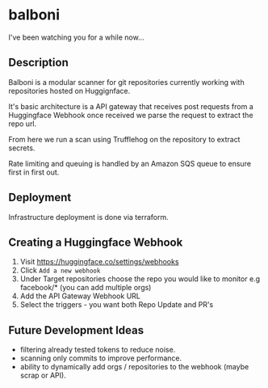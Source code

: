 # balboni

I've been watching you for a while now...

## Description

Balboni is a modular scanner for git repositories currently working with repositories hosted on Huggignface.

It's basic architecture is a API gateway that receives post requests from a Huggingface Webhook once received we parse the request to extract the repo url.

From here we run a scan using Trufflehog on the repository to extract secrets.

Rate limiting and queuing is handled by an Amazon SQS queue to ensure first in first out.

## Deployment

Infrastructure deployment is done via terraform.

## Creating a Huggingface Webhook

1. Visit https://huggingface.co/settings/webhooks
2. Click `Add a new webhook`
3. Under Target repositories choose the repo you would like to monitor e.g facebook/* (you can add multiple orgs)
4. Add the API Gateway Webhook URL
5. Select the triggers - you want both Repo Update and PR's

## Future Development Ideas
- filtering already tested tokens to reduce noise.
- scanning only commits to improve performance.
- ability to dynamically add orgs / repositories to the webhook (maybe scrap or API).
